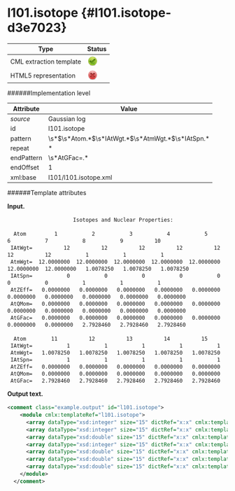 # l101.isotope {#l101.isotope-d3e7023}


| Type                                                                                                                                                | Status                                                                                                                                              |
|----|----|
| CML extraction template                                                                                                                             | ![](/imgs/Total.png)                                                                                                                                |
| HTML5 representation                                                                                                                                | ![](/imgs/None.png)                                                                                                                                 |

######Implementation level

| Attribute                                                                                                                                           | Value                                                                                                                                               |
|----|----|
| *source*                                                                                                                                            | Gaussian log                                                                                                                                        |
| id                                                                                                                                                  | l101.isotope                                                                                                                                        |
| pattern                                                                                                                                             | \\s\*\$\\s\*Atom.\*\$\\s\*IAtWgt.\*\$\\s\*AtmWgt.\*\$\\s\*IAtSpn.\*                                                                                 |
| repeat                                                                                                                                              | \*                                                                                                                                                  |
| endPattern                                                                                                                                          | \\s\*AtGFac=.\*                                                                                                                                     |
| endOffset                                                                                                                                           | 1                                                                                                                                                   |
| xml:base                                                                                                                                            | l101/l101.isotope.xml                                                                                                                               |

######Template attributes

**Input.**

                         Isotopes and Nuclear Properties:

      Atom         1           2           3           4           5           6           7           8           9          10
     IAtWgt=          12          12          12          12          12          12          12           1           1           1
     AtmWgt=  12.0000000  12.0000000  12.0000000  12.0000000  12.0000000  12.0000000  12.0000000   1.0078250   1.0078250   1.0078250
     IAtSpn=           0           0           0           0           0           0           0           1           1           1
     AtZEff=   0.0000000   0.0000000   0.0000000   0.0000000   0.0000000   0.0000000   0.0000000   0.0000000   0.0000000   0.0000000
     AtQMom=   0.0000000   0.0000000   0.0000000   0.0000000   0.0000000   0.0000000   0.0000000   0.0000000   0.0000000   0.0000000
     AtGFac=   0.0000000   0.0000000   0.0000000   0.0000000   0.0000000   0.0000000   0.0000000   2.7928460   2.7928460   2.7928460

      Atom        11          12          13          14          15
     IAtWgt=           1           1           1           1           1
     AtmWgt=   1.0078250   1.0078250   1.0078250   1.0078250   1.0078250
     IAtSpn=           1           1           1           1           1
     AtZEff=   0.0000000   0.0000000   0.0000000   0.0000000   0.0000000
     AtQMom=   0.0000000   0.0000000   0.0000000   0.0000000   0.0000000
     AtGFac=   2.7928460   2.7928460   2.7928460   2.7928460   2.7928460
      

**Output text.**

```xml
<comment class="example.output" id="l101.isotope">
    <module cmlx:templateRef="l101.isotope">
      <array dataType="xsd:integer" size="15" dictRef="x:x" cmlx:templateRef="atom">1 2 3 4 5 6 7 8 9 10 11 12 13 14 15</array>
      <array dataType="xsd:integer" size="15" dictRef="x:x" cmlx:templateRef="iatwgt">12 12 12 12 12 12 12 1 1 1 1 1 1 1 1</array>
      <array dataType="xsd:double" size="15" dictRef="x:x" cmlx:templateRef="atmwgt">12.0 12.0 12.0 12.0 12.0 12.0 12.0 1.007825 1.007825 1.007825 1.007825 1.007825 1.007825 1.007825 1.007825</array>
      <array dataType="xsd:integer" size="15" dictRef="x:x" cmlx:templateRef="iatspn">0 0 0 0 0 0 0 1 1 1 1 1 1 1 1</array>
      <array dataType="xsd:double" size="15" dictRef="x:x" cmlx:templateRef="atzeff">0.0 0.0 0.0 0.0 0.0 0.0 0.0 0.0 0.0 0.0 0.0 0.0 0.0 0.0 0.0</array>
      <array dataType="xsd:double" size="15" dictRef="x:x" cmlx:templateRef="atqmom">0.0 0.0 0.0 0.0 0.0 0.0 0.0 0.0 0.0 0.0 0.0 0.0 0.0 0.0 0.0</array>
      <array dataType="xsd:double" size="15" dictRef="x:x" cmlx:templateRef="atgfac">0.0 0.0 0.0 0.0 0.0 0.0 0.0 2.792846 2.792846 2.792846 2.792846 2.792846 2.792846 2.792846 2.792846</array>
    </module>
  </comment>
```
